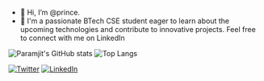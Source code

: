 - 👋 Hi, I’m @prince. 
- 👀 
  I'm a passionate BTech CSE student eager to learn about the upcoming technologies and contribute to innovative projects. Feel free to connect with me on LinkedIn
<!---
param20h/param20h is a ✨ special ✨ repository because its `README.md` (this file) appears on your GitHub profile.
You can click the Preview link to take a look at your changes.
--->
![Paramjit's GitHub stats](https://github-readme-stats.vercel.app/api?username=param20h&show_icons=true&theme=radical)
![Top Langs](https://github-readme-stats.vercel.app/api/top-langs/?username=param20h&layout=compact)



[![Twitter](https://img.shields.io/twitter/follow/param20h?style=social)](https://twitter.com/param20h)
[![LinkedIn](https://img.shields.io/badge/-Paramjit%20Singh-blue?style=flat-square&logo=linkedin&logoColor=white&link=https://www.linkedin.com/in/param20h/)](https://www.linkedin.com/in/param20h/)
